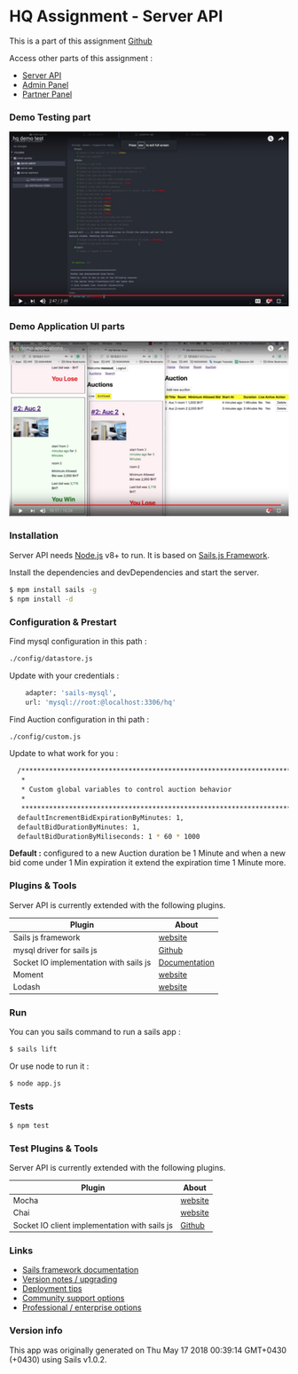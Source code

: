 # HQ Assignment - Server API

This is a part of this assignment [Github](https://github.com/HQInterview/backend-developer-assignment-v2)

Access other parts of this assignment :

* [Server API](https://github.com/hq-test/server-api)
* [Admin Panel](https://github.com/hq-test/server-admin)
* [Partner Panel](https://github.com/hq-test/server-partners)

### Demo Testing part

[![Demo Testing part](https://raw.githubusercontent.com/hq-test/server-api/master/test.png)](https://www.youtube.com/watch?v=NdUt7lxPsgY&feature=youtu.be)

### Demo Application UI parts

[![Demo Application UI parts](https://raw.githubusercontent.com/hq-test/server-api/master/ui.png)](https://www.youtube.com/watch?v=p_31kyj8Ppc&feature=youtu.be)

### Installation

Server API needs [Node.js](https://nodejs.org/) v8+ to run.
It is based on [Sails.js Framework](http://sailsjs.com).

Install the dependencies and devDependencies and start the server.

```sh
$ mpm install sails -g
$ npm install -d
```

### Configuration & Prestart

Find mysql configuration in this path :

```sh
./config/datastore.js
```

Update with your credentials :

```sh
    adapter: 'sails-mysql',
    url: 'mysql://root:@localhost:3306/hq'
```

Find Auction configuration in thi path :

```sh
./config/custom.js
```

Update to what work for you :

```sh
  /***************************************************************************
   *                                                                          *
   * Custom global variables to control auction behavior                      *
   *                                                                          *
   ***************************************************************************/
  defaultIncrementBidExpirationByMinutes: 1,
  defaultBidDurationByMinutes: 1,
  defaultBidDurationByMiliseconds: 1 * 60 * 1000
```

**Default :** configured to a new Auction duration be 1 Minute and when a new bid come under 1 Min expiration it extend the expiration time 1 Minute more.

### Plugins & Tools

Server API is currently extended with the following plugins.

| Plugin                                 | About                                                                                  |
| -------------------------------------- | -------------------------------------------------------------------------------------- |
| Sails js framework                     | [website](http://sailsjs.com)                                                          |
| mysql driver for sails js              | [Github](https://github.com/balderdashy/sails-mysql)                                   |
| Socket IO implementation with sails js | [Documentation](https://sailsjs.com/documentation/reference/web-sockets/socket-client) |
| Moment                                 | [website](https://momentjs.com/)                                                       |
| Lodash                                 | [website](https://lodash.com/)                                                         |

### Run

You can you sails command to run a sails app :

```sh
$ sails lift
```

Or use node to run it :

```sh
$ node app.js
```

### Tests

```sh
$ npm test
```

### Test Plugins & Tools

Server API is currently extended with the following plugins.

| Plugin                                        | About                                                        |
| --------------------------------------------- | ------------------------------------------------------------ |
| Mocha                                         | [website](https://mochajs.org/)                              |
| Chai                                          | [website](http://www.chaijs.com/)                            |
| Socket IO client implementation with sails js | [Github](https://github.com/balderdashy/sails.io.js?files=1) |

### Links

* [Sails framework documentation](https://sailsjs.com/documentation)
* [Version notes / upgrading](https://sailsjs.com/documentation/upgrading)
* [Deployment tips](https://sailsjs.com/documentation/concepts/deployment)
* [Community support options](https://sailsjs.com/support)
* [Professional / enterprise options](https://sailsjs.com/enterprise)

### Version info

This app was originally generated on Thu May 17 2018 00:39:14 GMT+0430 (+0430) using Sails v1.0.2.
